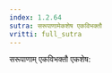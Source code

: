 ```yaml
---
index: 1.2.64
sutra: सरूपाणामेकशेष एकविभक्तौ
vritti: full_sutra
---
```


सरूपाणाम् एकविभक्तौ एकशेष: 